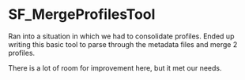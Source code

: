 SF_MergeProfilesTool
==========

Ran into a situation in which we had to consolidate profiles. Ended up writing this basic tool to parse through the metadata files and merge 2 profiles.

There is a lot of room for improvement here, but it met our needs.
